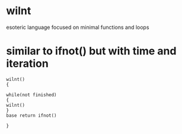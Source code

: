 # wilnt
esoteric language focused on minimal functions and loops

# similar to ifnot() but with time and iteration

```
wilnt()
{

while(not finished)
{
wilnt()
}
base return ifnot()

}
```
